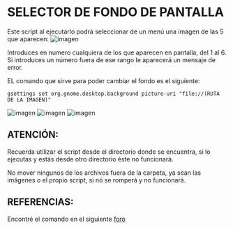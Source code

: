 # SELECTOR DE FONDO DE PANTALLA
Este script al ejecutarlo podrá seleccionar de un menú una imagen de las 5 que aparecen:
![imagen](https://user-images.githubusercontent.com/72433638/114672658-abf09480-9d05-11eb-886b-ebf05cc465eb.png)

Introduces en numero cualquiera de los que aparecen en pantalla, del 1 al 6. Si introduces un número fuera de ese rango le aparecerá un mensaje de error.

EL comando que sirve para poder cambiar el fondo es el siguiente:

``` gsettings set org.gnome.desktop.background picture-uri "file://(RUTA DE LA IMAGEN)" ```

![imagen](https://user-images.githubusercontent.com/72433638/114674570-a85e0d00-9d07-11eb-90fc-5c1e05ca276f.png)
![imagen](https://user-images.githubusercontent.com/72433638/114674700-ce83ad00-9d07-11eb-9860-595d2464f1ae.png)
![imagen](https://user-images.githubusercontent.com/72433638/114674957-0a1e7700-9d08-11eb-9265-084a514b0c52.png)


## **ATENCIÓN:**

Recuerda utilizar el script desde el directorio donde se encuentra, si lo ejecutas y estás desde otro directorio éste no funcionará.

No mover ningunos de los archivos fuera de la carpeta, ya sean las imágenes o el propio script, si nó se romperá y no funcionará.

## **REFERENCIAS:**
Encontré el comando en el siguiente [foro](https://www.enmimaquinafunciona.com/pregunta/62738/-cambiar-el-fondo-de-escritorio-desde-el-terminal-)
